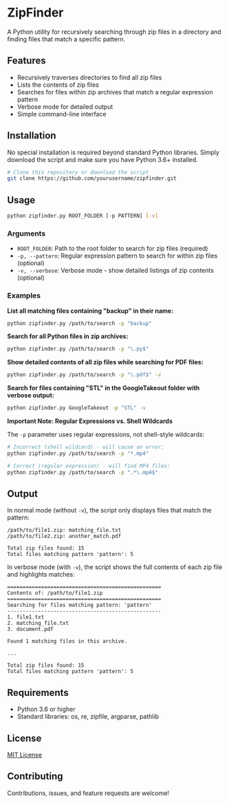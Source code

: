 # ZipFinder

A Python utility for recursively searching through zip files in a directory and finding files that match a specific pattern.

## Features

- Recursively traverses directories to find all zip files
- Lists the contents of zip files
- Searches for files within zip archives that match a regular expression pattern
- Verbose mode for detailed output
- Simple command-line interface

## Installation

No special installation is required beyond standard Python libraries. Simply download the script and make sure you have Python 3.6+ installed.

```bash
# Clone this repository or download the script
git clone https://github.com/yourusername/zipfinder.git
```

## Usage

```bash
python zipfinder.py ROOT_FOLDER [-p PATTERN] [-v]
```

### Arguments

- `ROOT_FOLDER`: Path to the root folder to search for zip files (required)
- `-p, --pattern`: Regular expression pattern to search for within zip files (optional)
- `-v, --verbose`: Verbose mode - show detailed listings of zip contents (optional)

### Examples

**List all matching files containing "backup" in their name:**
```bash
python zipfinder.py /path/to/search -p "backup"
```

**Search for all Python files in zip archives:**
```bash
python zipfinder.py /path/to/search -p "\.py$"
```

**Show detailed contents of all zip files while searching for PDF files:**
```bash
python zipfinder.py /path/to/search -p "\.pdf$" -v
```

**Search for files containing "STL" in the GoogleTakeout folder with verbose output:**
```bash
python zipfinder.py GoogleTakeout -p "STL" -v
```

**Important Note: Regular Expressions vs. Shell Wildcards**

The `-p` parameter uses regular expressions, not shell-style wildcards:

```bash
# Incorrect (shell wildcard) - will cause an error:
python zipfinder.py /path/to/search -p "*.mp4"

# Correct (regular expression) - will find MP4 files:
python zipfinder.py /path/to/search -p ".*\.mp4$"
```

## Output

In normal mode (without `-v`), the script only displays files that match the pattern:
```
/path/to/file1.zip: matching_file.txt
/path/to/file2.zip: another_match.pdf

Total zip files found: 15
Total files matching pattern 'pattern': 5
```

In verbose mode (with `-v`), the script shows the full contents of each zip file and highlights matches:
```
==================================================
Contents of: /path/to/file1.zip
==================================================
Searching for files matching pattern: 'pattern'
--------------------------------------------------
1. file1.txt
2. matching_file.txt
3. document.pdf

Found 1 matching files in this archive.

...

Total zip files found: 15
Total files matching pattern 'pattern': 5
```

## Requirements

- Python 3.6 or higher
- Standard libraries: os, re, zipfile, argparse, pathlib

## License

[MIT License](LICENSE)

## Contributing

Contributions, issues, and feature requests are welcome!
